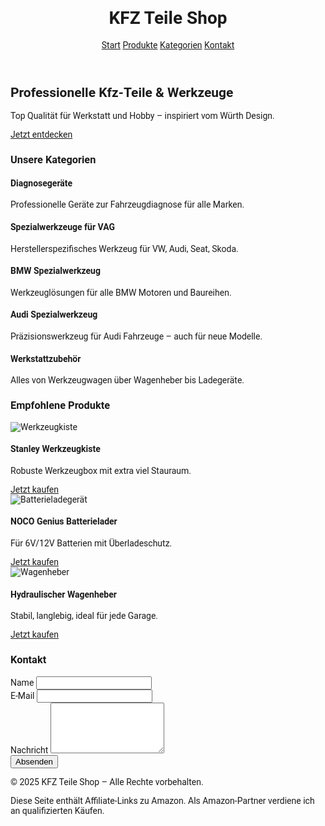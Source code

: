 <!DOCTYPE html>
<html lang="de">
<head>
  <meta charset="UTF-8" />
  <meta name="viewport" content="width=device-width, initial-scale=1.0" />
  <title>KFZ Teile Shop</title>
  <link href="https://fonts.googleapis.com/css2?family=Roboto:wght@400;700&display=swap" rel="stylesheet">
  <script src="https://cdn.tailwindcss.com"></script>
  <style>
    body { font-family: 'Roboto', sans-serif; }
    .primary-red { background-color: #c20000; }
    .primary-red-dark { background-color: #a50000; }
    .category-card:hover { transform: scale(1.02); transition: transform 0.2s ease-in-out; }
  </style>
</head>
<body class="bg-gray-50 text-gray-900">
  <!-- Header -->
  <header class="primary-blue text-white shadow-md sticky top-0 z-50">
    <div class="container mx-auto flex justify-between items-center p-4">
      <h1 class="text-2xl font-bold uppercase">KFZ Teile Shop</h1>
      <nav class="space-x-4">
        <a href="#start" class="hover:underline">Start</a>
        <a href="#produkte" class="hover:underline">Produkte</a>
        <a href="#kategorien" class="hover:underline">Kategorien</a>
        <a href="#kontakt" class="hover:underline">Kontakt</a>
      </nav>
    </div>
  </header>

  <!-- Hero -->
  <section id="start" class="text-center py-20 bg-white">
    <h2 class="text-4xl font-bold mb-4">Professionelle Kfz-Teile & Werkzeuge</h2>
    <p class="mb-6">Top Qualität für Werkstatt und Hobby – inspiriert vom Würth Design.</p>
    <a href="#produkte" class="bg-red-600 text-white px-6 py-3 rounded hover:bg-red-700">Jetzt entdecken</a>
  </section>

  <!-- Kategorien -->
  <section id="kategorien" class="py-16 bg-gray-100">
    <div class="container mx-auto">
      <h3 class="text-3xl font-bold text-center mb-10">Unsere Kategorien</h3>
      <div class="grid grid-cols-1 sm:grid-cols-2 md:grid-cols-3 gap-8">
        <div class="bg-white p-6 rounded shadow category-card">
          <h4 class="text-xl font-semibold mb-2">Diagnosegeräte</h4>
          <p>Professionelle Geräte zur Fahrzeugdiagnose für alle Marken.</p>
        </div>
        <div class="bg-white p-6 rounded shadow category-card">
          <h4 class="text-xl font-semibold mb-2">Spezialwerkzeuge für VAG</h4>
          <p>Herstellerspezifisches Werkzeug für VW, Audi, Seat, Skoda.</p>
        </div>
        <div class="bg-white p-6 rounded shadow category-card">
          <h4 class="text-xl font-semibold mb-2">BMW Spezialwerkzeug</h4>
          <p>Werkzeuglösungen für alle BMW Motoren und Baureihen.</p>
        </div>
        <div class="bg-white p-6 rounded shadow category-card">
          <h4 class="text-xl font-semibold mb-2">Audi Spezialwerkzeug</h4>
          <p>Präzisionswerkzeug für Audi Fahrzeuge – auch für neue Modelle.</p>
        </div>
        <div class="bg-white p-6 rounded shadow category-card">
          <h4 class="text-xl font-semibold mb-2">Werkstattzubehör</h4>
          <p>Alles von Werkzeugwagen über Wagenheber bis Ladegeräte.</p>
        </div>
      </div>
    </div>
  </section>

  <!-- Beispiel-Produkte -->
  <section id="produkte" class="py-16 bg-white">
    <div class="container mx-auto">
      <h3 class="text-3xl font-bold text-center mb-10">Empfohlene Produkte</h3>
      <div class="grid grid-cols-1 sm:grid-cols-2 lg:grid-cols-3 gap-8">
        <div class="bg-gray-50 p-6 rounded shadow text-center">
          <img src="https://m.media-amazon.com/images/I/81x2yS9lJNL._AC_SL1500_.jpg" alt="Werkzeugkiste" class="w-full h-48 object-contain mb-4">
          <h4 class="text-lg font-bold mb-2">Stanley Werkzeugkiste</h4>
          <p class="mb-3 text-sm">Robuste Werkzeugbox mit extra viel Stauraum.</p>
          <a href="https://www.amazon.de/dp/B001GQ2RWU?tag=dein-affiliate-id" target="_blank" class="text-red-600 hover:underline">Jetzt kaufen</a>
        </div>
        <div class="bg-gray-50 p-6 rounded shadow text-center">
          <img src="https://m.media-amazon.com/images/I/71H97HzexPL._AC_SL1500_.jpg" alt="Batterieladegerät" class="w-full h-48 object-contain mb-4">
          <h4 class="text-lg font-bold mb-2">NOCO Genius Batterielader</h4>
          <p class="mb-3 text-sm">Für 6V/12V Batterien mit Überladeschutz.</p>
          <a href="https://www.amazon.de/dp/B07W8ZVX4J?tag=dein-affiliate-id" target="_blank" class="text-red-600 hover:underline">Jetzt kaufen</a>
        </div>
        <div class="bg-gray-50 p-6 rounded shadow text-center">
          <img src="https://m.media-amazon.com/images/I/71QpN2eCDGL._AC_SL1500_.jpg" alt="Wagenheber" class="w-full h-48 object-contain mb-4">
          <h4 class="text-lg font-bold mb-2">Hydraulischer Wagenheber</h4>
          <p class="mb-3 text-sm">Stabil, langlebig, ideal für jede Garage.</p>
          <a href="https://www.amazon.de/dp/B07D6SYXP2?tag=dein-affiliate-id" target="_blank" class="text-red-600 hover:underline">Jetzt kaufen</a>
        </div>
      </div>
    </div>
  </section>

  <!-- Kontaktformular -->
  <section id="kontakt" class="py-16 bg-gray-100">
    <div class="container mx-auto max-w-xl">
      <h3 class="text-3xl font-bold text-center mb-6">Kontakt</h3>
      <form action="mailto:niehausleon@gmail.com" method="POST" enctype="text/plain" class="bg-white p-6 rounded shadow space-y-4">
        <div>
          <label class="block mb-1 font-semibold" for="name">Name</label>
          <input type="text" name="name" id="name" class="w-full px-4 py-2 rounded border" required>
        </div>
        <div>
          <label class="block mb-1 font-semibold" for="email">E-Mail</label>
          <input type="email" name="email" id="email" class="w-full px-4 py-2 rounded border" required>
        </div>
        <div>
          <label class="block mb-1 font-semibold" for="message">Nachricht</label>
          <textarea name="message" id="message" rows="5" class="w-full px-4 py-2 rounded border" required></textarea>
        </div>
        <button type="submit" class="bg-red-600 text-white px-6 py-2 rounded hover:bg-red-700">Absenden</button>
      </form>
    </div>
  </section>

  <!-- Footer -->
  <footer class="bg-gray-800 text-white py-6 mt-10">
    <div class="container mx-auto text-center">
      <p class="mb-2">&copy; 2025 KFZ Teile Shop – Alle Rechte vorbehalten.</p>
      <p class="text-sm">Diese Seite enthält Affiliate-Links zu Amazon. Als Amazon-Partner verdiene ich an qualifizierten Käufen.</p>
    </div>
  </footer>
</body>
</html>
